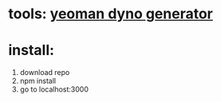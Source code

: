 #  tools: [yeoman dyno generator](https://github.com/jhendley25/generator-dyno)
#  install: 
1. download repo 
2. npm install
3. go to localhost:3000

